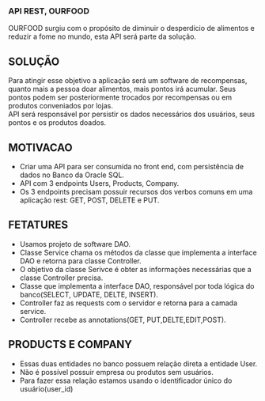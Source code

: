 ### API REST, OURFOOD
OURFOOD surgiu com o propósito de diminuir o desperdício de alimentos e reduzir a fome no mundo, esta API será parte da solução.

## SOLUÇÃO
Para atingir esse objetivo a aplicação será um software de recompensas, quanto mais a pessoa doar alimentos, mais pontos irá acumular. Seus pontos podem ser posteriormente trocados por recompensas ou em produtos conveniados por lojas.</br>
API será responsável por persistir os dados necessários dos usuários, seus pontos e os produtos doados.

## MOTIVACAO
- Criar uma API para ser consumida no front end, com persistência de dados no Banco da Oracle SQL.
- API com 3 endpoints Users, Products, Company.
- Os 3 endpoints precisam possuir recursos dos verbos comuns em uma aplicação rest: GET, POST, DELETE e PUT.

## FETATURES
- Usamos projeto de software DAO.
- Classe Service chama os métodos da classe que implementa a interface DAO e retorna para classe Controller.
- O objetivo da classe Serivce é obter as informações necessárias que a classe Controller precisa.
- Classe que implementa a interface DAO, responsável por toda lógica do banco(SELECT, UPDATE, DELTE, INSERT).
- Controller faz as requests com o servidor e retorna para a camada service.
- Controller recebe as annotations(GET, PUT,DELTE,EDIT,POST).

## PRODUCTS E COMPANY
- Essas duas entidades no banco possuem relação direta a entidade User.
- Não é possível possuir empresa ou produtos sem usuários.
- Para fazer essa relação estamos usando o identificador único do usuário(user_id)



